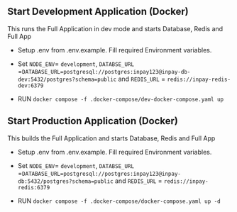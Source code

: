 ## Start Development Application (Docker)

This runs the Full Application in dev mode and starts Database, Redis and Full App

- Setup .env from .env.example. Fill required Environment variables.

- Set `NODE_ENV`= `development`, `DATABSE_URL` =`DATABASE_URL=postgresql://postgres:inpay123@inpay-db-dev:5432/postgres?schema=public` and `REDIS_URL` = `redis://inpay-redis-dev:6379`

- RUN `docker compose -f .docker-compose/dev-docker-compose.yaml up`

## Start Production Application (Docker)

This builds the Full Application and starts Database, Redis and Full App

- Setup .env from .env.example. Fill required Environment variables.

- Set `NODE_ENV`= `development`, `DATABSE_URL` =`DATABASE_URL=postgresql://postgres:inpay123@inpay-db:5432/postgres?schema=public` and `REDIS_URL` = `redis://inpay-redis:6379`

- RUN `docker compose -f .docker-compose/docker-compose.yaml up -d`
